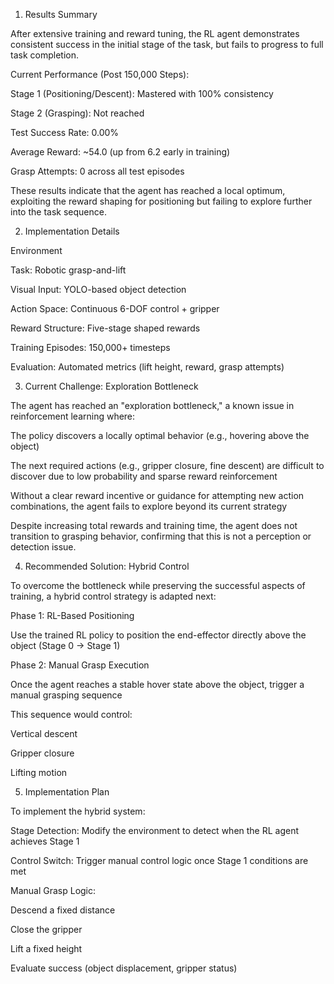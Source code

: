 1. Results Summary

After extensive training and reward tuning, the RL agent demonstrates consistent success in the initial stage of the task, but fails to progress to full task completion.

Current Performance (Post 150,000 Steps):

Stage 1 (Positioning/Descent): Mastered with 100% consistency

Stage 2 (Grasping): Not reached

Test Success Rate: 0.00%

Average Reward: ~54.0 (up from 6.2 early in training)

Grasp Attempts: 0 across all test episodes

These results indicate that the agent has reached a local optimum, exploiting the reward shaping for positioning but failing to explore further into the task sequence.

2. Implementation Details

Environment

Task: Robotic grasp-and-lift

Visual Input: YOLO-based object detection

Action Space: Continuous 6-DOF control + gripper

Reward Structure: Five-stage shaped rewards

Training Episodes: 150,000+ timesteps

Evaluation: Automated metrics (lift height, reward, grasp attempts)

3. Current Challenge: Exploration Bottleneck

The agent has reached an "exploration bottleneck," a known issue in reinforcement learning where:

The policy discovers a locally optimal behavior (e.g., hovering above the object)

The next required actions (e.g., gripper closure, fine descent) are difficult to discover due to low probability and sparse reward reinforcement

Without a clear reward incentive or guidance for attempting new action combinations, the agent fails to explore beyond its current strategy

Despite increasing total rewards and training time, the agent does not transition to grasping behavior, confirming that this is not a perception or detection issue.

4. Recommended Solution: Hybrid Control

To overcome the bottleneck while preserving the successful aspects of training, a hybrid control strategy is adapted next:

Phase 1: RL-Based Positioning

Use the trained RL policy to position the end-effector directly above the object (Stage 0 → Stage 1)


Phase 2: Manual Grasp Execution

Once the agent reaches a stable hover state above the object, trigger a manual grasping sequence

This sequence would control:

Vertical descent

Gripper closure

Lifting motion


5. Implementation Plan

To implement the hybrid system:

Stage Detection: Modify the environment to detect when the RL agent achieves Stage 1 

Control Switch: Trigger manual control logic once Stage 1 conditions are met

Manual Grasp Logic:

Descend a fixed distance

Close the gripper

Lift a fixed height

Evaluate success (object displacement, gripper status)